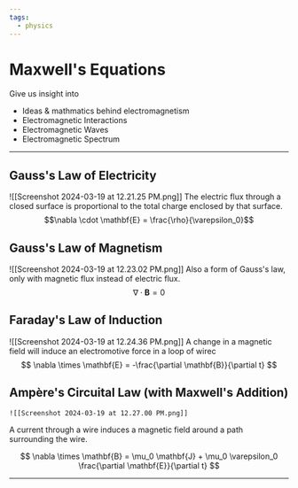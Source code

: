 ```yaml
---
tags:
  - physics
---
```

# Maxwell's Equations

Give us insight into

- Ideas & mathmatics behind electromagnetism
- Electromagnetic Interactions 
- Electromagnetic Waves
- Electromagnetic Spectrum

---

## Gauss's Law of Electricity
![[Screenshot 2024-03-19 at 12.21.25 PM.png]]
The electric flux through a closed surface is proportional to the total charge enclosed by that surface.
$$\nabla \cdot \mathbf{E} = \frac{\rho}{\varepsilon_0}$$
## Gauss's Law of Magnetism
![[Screenshot 2024-03-19 at 12.23.02 PM.png]]
Also a form of Gauss's law, only with magnetic flux instead of electric flux.
$$\nabla \cdot \mathbf{B} = 0$$

## Faraday's Law of Induction
![[Screenshot 2024-03-19 at 12.24.36 PM.png]]
A change in a magnetic field will induce an electromotive force in a loop of wirec
$$
\nabla \times \mathbf{E} = -\frac{\partial \mathbf{B}}{\partial t}
$$

## Ampère's Circuital Law (with Maxwell's Addition)
	![[Screenshot 2024-03-19 at 12.27.00 PM.png]]
A current through a wire induces a magnetic field around a path surrounding the wire.

$$
\nabla \times \mathbf{B} = \mu_0 \mathbf{J} + \mu_0 \varepsilon_0 \frac{\partial \mathbf{E}}{\partial t}
$$


--- 

